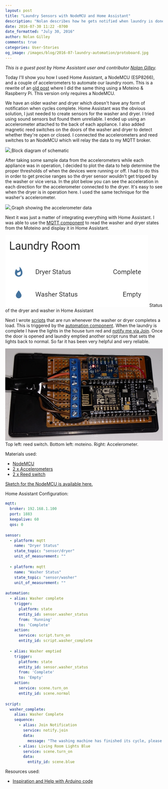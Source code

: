 ```yaml
---
layout: post
title: "Laundry Sensors with NodeMCU and Home Assistant"
description: "Nolan describes how he gets notified when laundry is done."
date: 2016-07-30 11:22 -0700
date_formatted: "July 30, 2016"
author: Nolan Gilley
comments: true
categories: User-Stories
og_image: /images/blog/2016-07-laundry-automation/protoboard.jpg
---
```



_This is a guest post by Home Assistant user and contributor [Nolan Gilley](https://github.com/nkgilley)._

Today I'll show you how I used Home Assistant, a NodeMCU (ESP8266), and a couple of accelerometers to automate our laundry room.  This is a rewrite of an [old post](https://home-assistant.io/blog/2015/08/26/laundry-automation-with-moteino-mqtt-and-home-assistant/) where I did the same thing using a Moteino & Raspberry Pi.  This version only requires a NodeMCU.

We have an older washer and dryer which doesn't have any form of notification when cycles complete.  Home Assistant was the obvious solution, I just needed to create sensors for the washer and dryer.  I tried using sound sensors but found them unreliable.  I ended up using an accelerometer attached to the back of each appliance.  I also added magnetic reed switches on the doors of the washer and dryer to detect whether they're open or closed.  I connected the accelerometers and reed switches to an NodeMCU which will relay the data to my MQTT broker.

<p class='img'>
  <a href='/images/blog/2016-07-laundry-automation/block-diagram.png'>
    <img src='/images/blog/2017-07-laundry-automation/block-diagram.png' />
  </a>
  Block diagram of schematic
</p>


After taking some sample data from the accelerometers while each appliance was in operation, I decided to plot the data to help determine the proper thresholds of when the devices were running or off.  I had to do this in order to get precise ranges so the dryer sensor wouldn't get tripped by the washer or vice versa.  In the plot below you can see the acceleration in each direction for the accelerometer connected to the dryer.   It's easy to see when the dryer is in operation here.  I used the same technique for the washer's accelerometer.

<p class='img'>
  <a href='/images/blog/2016-07-laundry-automation/data-graph.png'>
    <img src='/images/blog/2017-07-laundry-automation/data-graph.png' />
  </a>
  Graph showing the accelerometer data
</p>

<!--more-->

Next it was just a matter of integrating everything with Home Assistant.  I was able to use the [MQTT component](/components/mqtt/) to read the washer and dryer states from the Moteino and display it in Home Assistant.

<p class='img'>
  <img src='/images/blog/2016-07-laundry-automation/screenshot-ha.png' />
  Status of the dryer and washer in Home Assistant
</p>

Next I wrote [scripts](/components/script/) that are run whenever the washer or dryer completes a load.  This is triggered by the [automation component](/getting-started/automation/).  When the laundry is complete I have the lights in the house turn red and [notify me via Join](/components/notify.joaoapps_join/).  Once the door is opened and laundry emptied another script runs that sets the lights back to normal.  So far it has been very helpful and very reliable.

<p class='img'>
  <a href='/images/blog/2016-07-laundry-automation/protoboard.jpg'>
    <img src='/images/blog/2016-07-laundry-automation/protoboard.jpg' />
  </a>
  Top left: reed switch. Bottom left: moteino. Right: Accelerometer.
</p>

Materials used:

 - [NodeMCU](https://www.amazon.com/HiLetgo-Version-NodeMCU-Internet-Development/dp/B010O1G1ES)
 - [2 x Accelerometers](http://www.amazon.com/gp/product/B008BOPN40)
 - [2 x Reed switch](http://www.amazon.com/gp/product/B004PARDRO)

[Sketch for the NodeMCU is available here.](https://codebender.cc/sketch:352315)

Home Assistant Configuration:

```yaml
mqtt:
  broker: 192.168.1.100
  port: 1883
  keepalive: 60
  qos: 0

sensor:
  - platform: mqtt
    name: "Dryer Status"
    state_topic: "sensor/dryer"
    unit_of_measurement: ""

  - platform: mqtt
    name: "Washer Status"
    state_topic: "sensor/washer"
    unit_of_measurement: ""

automation:
  - alias: Washer complete
    trigger:
      platform: state
      entity_id: sensor.washer_status
      from: 'Running'
      to: 'Complete'
    action:
      service: script.turn_on
      entity_id: script.washer_complete

  - alias: Washer emptied
    trigger:
      platform: state
      entity_id: sensor.washer_status
      from: 'Complete'
      to: 'Empty'
    action:
      service: scene.turn_on
      entity_id: scene.normal

script:
  washer_complete:
    alias: Washer Complete
    sequence:
      - alias: Join Notification
        service: notify.join
        data:
          message: "The washing machine has finished its cycle, please empty it!"
      - alias: Living Room Lights Blue
        service: scene.turn_on
        data:
          entity_id: scene.blue
```

Resources used:

 - [Inspiration and Help with Arduino code](http://www.instructables.com/id/Uber-Home-Automation-w-Arduino-Pi/step13/Washer-Dryer-Smartifier-Water-Leak-Sensor/)


